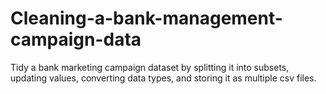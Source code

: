 # Cleaning-a-bank-management-campaign-data
Tidy a bank marketing campaign dataset by splitting it into subsets, updating values, converting data types, and storing it as multiple csv files.
